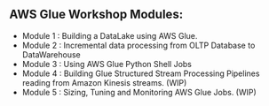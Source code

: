 ## AWS Glue Workshop Modules:

- Module 1 : Building a DataLake using AWS Glue.
- Module 2 : Incremental data processing from OLTP Database to DataWarehouse
- Module 3 : Using AWS Glue Python Shell Jobs
- Module 4 : Building Glue Structured Stream Processing Pipelines reading from Amazon Kinesis streams. (WIP)
- Module 5 : Sizing, Tuning and Monitoring AWS Glue Jobs. (WIP)

